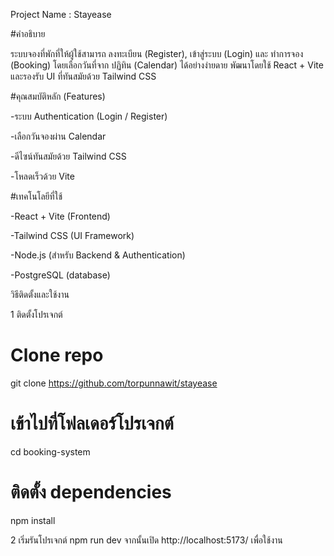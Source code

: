 Project Name : Stayease

#คำอธิบาย

ระบบจองที่พักที่ให้ผู้ใช้สามารถ ลงทะเบียน (Register), เข้าสู่ระบบ (Login) และ ทำการจอง (Booking) โดยเลือกวันที่จาก ปฏิทิน (Calendar) ได้อย่างง่ายดาย พัฒนาโดยใช้ React + Vite และรองรับ UI ที่ทันสมัยด้วย Tailwind CSS

#คุณสมบัติหลัก (Features)

-ระบบ Authentication (Login / Register)

-เลือกวันจองผ่าน Calendar

-ดีไซน์ทันสมัยด้วย Tailwind CSS

-โหลดเร็วด้วย Vite

#เทคโนโลยีที่ใช้

-React + Vite (Frontend)

-Tailwind CSS (UI Framework)

-Node.js (สำหรับ Backend & Authentication)

-PostgreSQL (database)

วิธีติดตั้งและใช้งาน

1 ติดตั้งโปรเจกต์

# Clone repo

git clone https://github.com/torpunnawit/stayease

# เข้าไปที่โฟลเดอร์โปรเจกต์

cd booking-system

# ติดตั้ง dependencies

npm install

2 เริ่มรันโปรเจกต์
npm run dev
จากนั้นเปิด http://localhost:5173/ เพื่อใช้งาน
